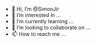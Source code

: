 - 👋 Hi, I’m @SimonJir
- 👀 I’m interested in ...
- 🌱 I’m currently learning ...
- 💞️ I’m looking to collaborate on ...
- 📫 How to reach me ...

<!---
SimonJir/SimonJir is a ✨ special ✨ repository because its `README.md` (this file) appears on your GitHub profile.
You can click the Preview link to take a look at your changes.
--->
